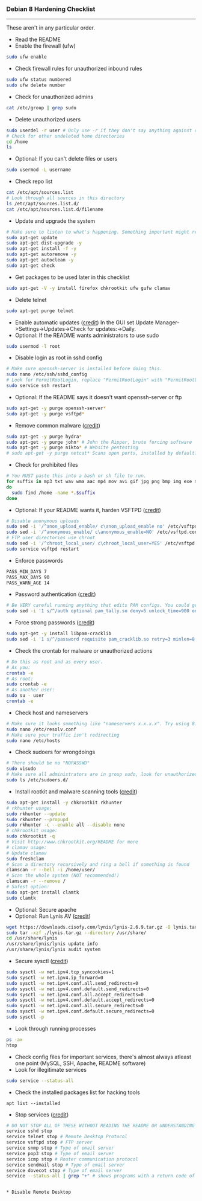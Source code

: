 ### Debian 8 Hardening Checklist
<hr />
These aren't in any particular order. <br />

* Read the README
* Enable the firewall (ufw)
```bash
sudo ufw enable
```
* Check firewall rules for unauthorized inbound rules
```bash
sudo ufw status numbered
sudo ufw delete number
```
* Check for unauthorized admins 
```bash
cat /etc/group | grep sudo
```
* Delete unauthorized users
```bash
sudo userdel -r user # Only use -r if they don't say anything against deleting the user and their files.
# Check for other undeleted home directories
cd /home
ls
```
* Optional: If you can't delete files or users
```bash
sudo usermod -L username
```
* Check repo list
```bash
cat /etc/apt/sources.list
# Look through all sources in this directory
ls /etc/apt/sources.list.d/
cat /etc/apt/sources.list.d/filename
```
* Update and upgrade the system
```bash
# Make sure to listen to what's happening. Something important might require your verification.
sudo apt-get update
sudo apt-get dist-upgrade -y
sudo apt-get install -f -y
sudo apt-get autoremove -y
sudo apt-get autoclean -y
sudo apt-get check
```
* Get packages to be used later in this checklist
```bash
sudo apt-get -V -y install firefox chkrootkit ufw gufw clamav
```
* Delete telnet
```bash
sudo apt-get purge telnet
```
* Enable automatic updates ([credit](https://github.com/Forty-Bot/linux-checklist))
In the GUI set Update Manager->Settings->Updates->Check for updates:->Daily.
* Optional: If the README wants administrators to use sudo
```bash
sudo usermod -l root
```
* Disable login as root in sshd config
```bash
# Make sure openssh-server is installed before doing this.
sudo nano /etc/ssh/sshd_config
# Look for PermitRootLogin, replace "PermitRootLogin" with "PermitRootLogin no" without quotes
sudo service ssh restart
```
* Optional: If the README says it doesn't want openssh-server or ftp
```bash
sudo apt-get -y purge openssh-server* 
sudo apt-get -y purge vsftpd*
```
* Remove common malware ([credit](https://github.com/bstrauch24/cyberpatriot))
```bash
sudo apt-get -y purge hydra*
sudo apt-get -y purge john* # John the Ripper, brute forcing software
sudo apt-get -y purge nikto* # Website pentesting
# sudo apt-get -y purge netcat* Scans open ports, installed by default?
```
* Check for prohibited files
```bash
# You MUST paste this into a bash or sh file to run.
for suffix in mp3 txt wav wma aac mp4 mov avi gif jpg png bmp img exe msi bat sh
do
  sudo find /home -name *.$suffix
done
```
* Optional: If your README wants it, harden VSFTPD ([credit](https://github.com/bstrauch24/cyberpatriot))
```bash
# Disable anonymous uploads
sudo sed -i '/^anon_upload_enable/ c\anon_upload_enable no' /etc/vsftpd.conf
sudo sed -i '/^anonymous_enable/ c\anonymous_enable=NO' /etc/vsftpd.conf
# FTP user directories use chroot
sudo sed -i '/^chroot_local_user/ c\chroot_local_user=YES' /etc/vsftpd.conf
sudo service vsftpd restart
```
* Enforce passwords
```bash
PASS_MIN_DAYS 7
PASS_MAX_DAYS 90
PASS_WARN_AGE 14
```
* Password authentication ([credit](https://github.com/bstrauch24/cyberpatriot))
```bash
# Be VERY careful running anything that edits PAM configs. You could get locked out of everything!
sudo sed -i '1 s/^/auth optional pam_tally.so deny=5 unlock_time=900 onerr=fail audit even_deny_root_account silent\n/' /etc/pam.d/common-auth
```
* Force strong passwords ([credit](https://github.com/bstrauch24/cyberpatriot))
```bash
sudo apt-get -y install libpam-cracklib
sudo sed -i '1 s/^/password requisite pam_cracklib.so retry=3 minlen=8 difok=3 reject_username minclass=3 maxrepeat=2 dcredit=1 ucredit=1 lcredit=1 ocredit=1\n/' /etc/pam.d/common-password
```
* Check the crontab for malware or unauthorized actions
```bash
# Do this as root and as every user.
# As you:
crontab -e
# As root:
sudo crontab -e
# As another user:
sudo su - user
crontab -e
```
* Check host and nameservers
```bash
# Make sure it looks something like "nameservers x.x.x.x". Try using 8.8.8.8
sudo nano /etc/resolv.conf
# Make sure your traffic isn't redirecting
sudo nano /etc/hosts
```
* Check sudoers for wrongdoings
```bash
# There should be no "NOPASSWD"
sudo visudo
# Make sure all administrators are in group sudo, look for unauthorized users
sudo ls /etc/sudoers.d/
```
* Install rootkit and malware scanning tools ([credit](https://github.com/VBQL/CyberPatriotScripts))
```bash
sudo apt-get install -y chkrootkit rkhunter
# rkhunter usage:
sudo rkhunter --update
sudo rkhunter --propupd
sudo rkhunter -c --enable all --disable none
# chkrootkit usage:
sudo chkrootkit -q
# Visit http://www.chkrootkit.org/README for more
# clamav usage:
# Update clamav
sudo freshclam
# Scan a directory recursively and ring a bell if something is found
clamscan -r --bell -i /home/user/
# Scan the whole system (NOT recommended!)
clamscan -r --remove /
# Safest option:
sudo apt-get install clamtk
sudo clamtk
```
* Optional: Secure apache
* Optional: Run Lynis AV ([credit](https://github.com/VBQL/CyberPatriotScripts))
```bash
wget https://downloads.cisofy.com/lynis/lynis-2.6.9.tar.gz -O lynis.tar.gz
sudo tar -xzf ./lynis.tar.gz --directory /usr/share/
cd /usr/share/lynis
/usr/share/lynis/lynis update info
/usr/share/lynis/lynis audit system
```
* Secure sysctl ([credit](https://github.com/VBQL/CyberPatriotScripts))
```bash
sudo sysctl -w net.ipv4.tcp_syncookies=1
sudo sysctl -w net.ipv4.ip_forward=0
sudo sysctl -w net.ipv4.conf.all.send_redirects=0
sudo sysctl -w net.ipv4.conf.default.send_redirects=0
sudo sysctl -w net.ipv4.conf.all.accept_redirects=0
sudo sysctl -w net.ipv4.conf.default.accept_redirects=0
sudo sysctl -w net.ipv4.conf.all.secure_redirects=0
sudo sysctl -w net.ipv4.conf.default.secure_redirects=0
sudo sysctl -p
```
* Look through running processes
```bash
ps -ax
htop
```
* Check config files for important services, there's almost always atleast one point (MySQL, SSH, Apache, README software)
* Look for illegitimate services
```bash
sudo service --status-all
```
* Check the installed packages list for hacking tools
```
apt list --installed
```
* Stop services ([credit](https://github.com/Graystripe17/UbuntuNotes))
```bash
# DO NOT STOP ALL OF THESE WITHOUT READING THE README OR UNDERSTANDING WHAT YOU'RE ABOUT TO DO!
service sshd stop
service telnet stop # Remote Desktop Protocol
service vsftpd stop # FTP server
service snmp stop # Type of email server
service pop3 stop # Type of email server
service icmp stop # Router communication protocol
service sendmail stop # Type of email server
service dovecot stop # Type of email server
service --status-all | grep "+" # shows programs with a return code of 0 (C/C++ users will understand), which is non-native programs


* Disable Remote Desktop
```
